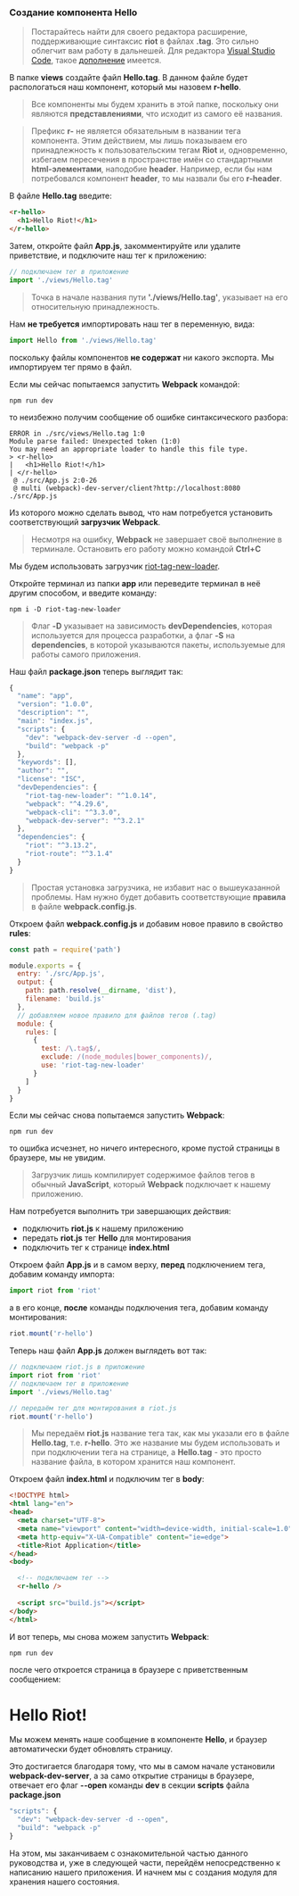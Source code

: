 <h3 id="create-component-hello">Создание компонента Hello</h3>

> Постарайтесь найти для своего редактора расширение, поддерживающие синтаксис **riot** в файлах **.tag**. Это сильно облегчит вам работу в дальнешей. Для редактора [Visual Studio Code](https://code.visualstudio.com/), такое [дополнение](https://github.com/crisward/riot-tag) имеется.

В папке **views** создайте файл **Hello.tag**. В данном файле будет распологаться наш компонент, который мы назовем **r-hello**.

> Все компоненты мы будем хранить в этой папке, поскольку они являются **представлениями**, что исходит из самого её названия.

> Префикс **r-** не является обязательным в названии тега компонента. Этим действием, мы лишь показываем его принадлежность к пользовательским тегам **Riot** и, одновременно, избегаем пересечения в пространстве имён со стандартными **html-элементами**, наподобие **header**. Например, если бы нам потребовался компонент **header**, то мы назвали бы его **r-header**.

В файле **Hello.tag** введите:

```html
<r-hello>
  <h1>Hello Riot!</h1>
</r-hello>
```

Затем, откройте файл **App.js**, закомментируйте или удалите приветствие, и подключите наш тег к приложению:

```js
// подключаем тег в приложение
import './views/Hello.tag'
```

> Точка в начале названия пути **'./views/Hello.tag'**, указывает на его относительную принадлежность.

Нам **не требуется** импортировать наш тег в переменную, вида:

 ```js
import Hello from './views/Hello.tag'
```
поскольку файлы компонентов **не содержат** ни какого экспорта. Мы импортируем тег прямо в файл.

Если мы сейчас попытаемся запустить **Webpack** командой:

```
npm run dev
```

то неизбежно получим сообщение об ошибке синтаксического разбора:

```
ERROR in ./src/views/Hello.tag 1:0
Module parse failed: Unexpected token (1:0)
You may need an appropriate loader to handle this file type.
> <r-hello>
|   <h1>Hello Riot!</h1>
| </r-hello>
 @ ./src/App.js 2:0-26
 @ multi (webpack)-dev-server/client?http://localhost:8080 ./src/App.js
```

Из которого можно сделать вывод, что нам потребуется установить соответствующий **загрузчик Webpack**.

> Несмотря на ошибку, **Webpack** не завершает своё выполнение в терминале. Остановить его работу можно командой **Ctrl+C**

Мы будем использовать загрузчик [riot-tag-new-loader](https://www.npmjs.com/package/riot-tag-new-loader).

Откройте терминал из папки **app** или переведите терминал в неё другим способом, и введите команду:

```
npm i -D riot-tag-new-loader
```

> Флаг **-D** указывает на зависимость **devDependencies**, которая используется для процесса разработки, а флаг **-S** на **dependencies**, в которой указываются пакеты, используемые для работы самого приложения.

Наш файл **package.json** теперь выглядит так:

```js
{
  "name": "app",
  "version": "1.0.0",
  "description": "",
  "main": "index.js",
  "scripts": {
    "dev": "webpack-dev-server -d --open",
    "build": "webpack -p"
  },
  "keywords": [],
  "author": "",
  "license": "ISC",
  "devDependencies": {
    "riot-tag-new-loader": "^1.0.14",
    "webpack": "^4.29.6",
    "webpack-cli": "^3.3.0",
    "webpack-dev-server": "^3.2.1"
  },
  "dependencies": {
    "riot": "^3.13.2",
    "riot-route": "^3.1.4"
  }
}
```

> Простая установка загрузчика, не избавит нас о вышеуказанной проблемы. Нам нужно будет добавить соответствующие **правила** в файле **webpack.config.js**.

Откроем файл **webpack.config.js** и добавим новое правило в свойство **rules**:

```js
const path = require('path')

module.exports = {
  entry: './src/App.js',
  output: {
    path: path.resolve(__dirname, 'dist'),
    filename: 'build.js'
  },
  // добавляем новое правило для файлов тегов (.tag)
  module: {
    rules: [
      {
        test: /\.tag$/,
        exclude: /(node_modules|bower_components)/,
        use: 'riot-tag-new-loader'
      }
    ]
  }
}
```

Если мы сейчас снова попытаемся запустить **Webpack**:

```
npm run dev
```

то ошибка исчезнет, но ничего интересного, кроме пустой страницы в браузере, мы не увидим.

> Загрузчик лишь компилирует содержимое файлов тегов в обычный **JavaScript**, который **Webpack** подключает к нашему приложению.

Нам потребуется выполнить три завершающих действия:

+ подключить **riot.js** к нашему приложению
+ передать **riot.js** тег **Hello** для монтирования
+ подключить тег к странице **index.html**

Откроем файл **App.js** и в самом верху, **перед** подключением тега, добавим команду импорта:

```js
import riot from 'riot'
```

а в его конце, **после** команды подключения тега, добавим команду монтирования:

```js
riot.mount('r-hello')
```

Теперь наш файл **App.js** должен выглядеть вот так:

```js
// подключаем riot.js в приложение
import riot from 'riot'
// подключаем тег в приложение
import './views/Hello.tag'

// передаём тег для монтирования в riot.js
riot.mount('r-hello')
```

> Мы передаём **riot.js** название тега так, как мы указали его в файле **Hello.tag**, т.е. **r-hello**. Это же название мы будем использовать и при подключении тега на странице, а **Hello.tag** - это просто название файла, в котором хранится наш компонент.

Откроем файл **index.html** и подключим тег в **body**:

```html
<!DOCTYPE html>
<html lang="en">
<head>
  <meta charset="UTF-8">
  <meta name="viewport" content="width=device-width, initial-scale=1.0">
  <meta http-equiv="X-UA-Compatible" content="ie=edge">
  <title>Riot Application</title>
</head>
<body>

  <!-- подключаем тег -->
  <r-hello />
  
  <script src="build.js"></script>
</body>
</html>
```

И вот теперь, мы снова можем запустить **Webpack**:

```
npm run dev
```

после чего откроется страница в браузере с приветственным сообщением:

# Hello Riot!

Мы можем менять наше сообщение в компоненте **Hello**, и браузер автоматически будет обновлять страницу.

Это достигается благодаря тому, что мы в самом начале установили **webpack-dev-server**, а за само открытие страницы в браузере, отвечает его флаг **--open** команды **dev** в секции **scripts** файла **package.json**

```js
"scripts": {
  "dev": "webpack-dev-server -d --open",
  "build": "webpack -p"
}
```

На этом, мы заканчиваем с ознакомительной частью данного руководства и, уже в следующей части, перейдём непосредственно к написанию нашего приложения. И начнем мы с создания модуля для хранения нашего состояния.